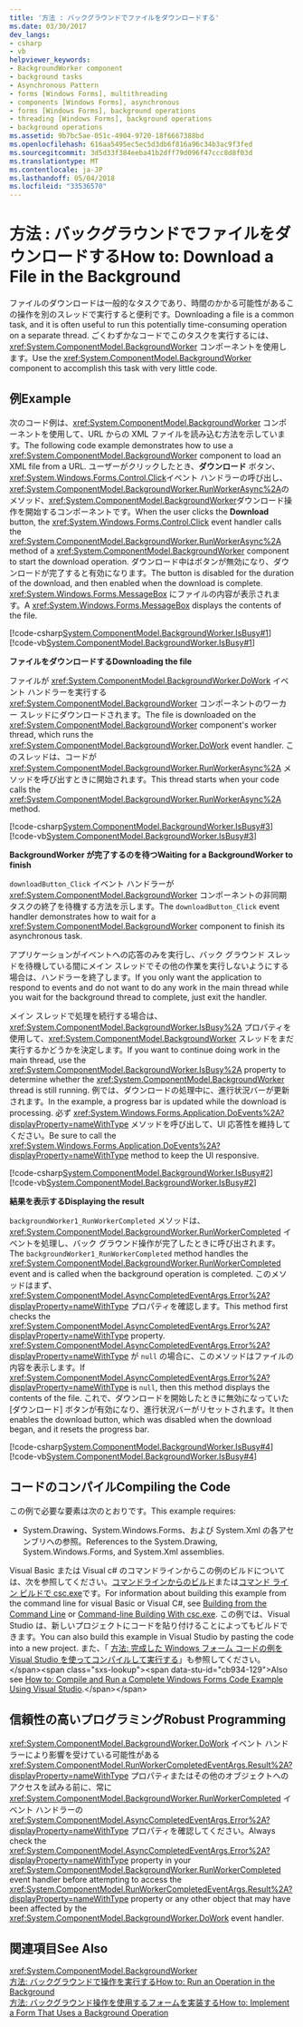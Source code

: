 ```yaml
---
title: '方法 : バックグラウンドでファイルをダウンロードする'
ms.date: 03/30/2017
dev_langs:
- csharp
- vb
helpviewer_keywords:
- BackgroundWorker component
- background tasks
- Asynchronous Pattern
- forms [Windows Forms], multithreading
- components [Windows Forms], asynchronous
- forms [Windows Forms], background operations
- threading [Windows Forms], background operations
- background operations
ms.assetid: 9b7bc5ae-051c-4904-9720-18f6667388bd
ms.openlocfilehash: 616aa5495ec5ec5d3db6f816a96c34b3ac9f3fed
ms.sourcegitcommit: 3d5d33f384eeba41b2dff79d096f47ccc8d8f03d
ms.translationtype: MT
ms.contentlocale: ja-JP
ms.lasthandoff: 05/04/2018
ms.locfileid: "33536570"
---
```

# <a name="how-to-download-a-file-in-the-background"></a><span data-ttu-id="cb934-102">方法 : バックグラウンドでファイルをダウンロードする</span><span class="sxs-lookup"><span data-stu-id="cb934-102">How to: Download a File in the Background</span></span>
<span data-ttu-id="cb934-103">ファイルのダウンロードは一般的なタスクであり、時間のかかる可能性があるこの操作を別のスレッドで実行すると便利です。</span><span class="sxs-lookup"><span data-stu-id="cb934-103">Downloading a file is a common task, and it is often useful to run this potentially time-consuming operation on a separate thread.</span></span> <span data-ttu-id="cb934-104">ごくわずかなコードでこのタスクを実行するには、<xref:System.ComponentModel.BackgroundWorker> コンポーネントを使用します。</span><span class="sxs-lookup"><span data-stu-id="cb934-104">Use the <xref:System.ComponentModel.BackgroundWorker> component to accomplish this task with very little code.</span></span>  
  
## <a name="example"></a><span data-ttu-id="cb934-105">例</span><span class="sxs-lookup"><span data-stu-id="cb934-105">Example</span></span>  
 <span data-ttu-id="cb934-106">次のコード例は、<xref:System.ComponentModel.BackgroundWorker> コンポーネントを使用して、URL からの XML ファイルを読み込む方法を示しています。</span><span class="sxs-lookup"><span data-stu-id="cb934-106">The following code example demonstrates how to use a <xref:System.ComponentModel.BackgroundWorker> component to load an XML file from a URL.</span></span> <span data-ttu-id="cb934-107">ユーザーがクリックしたとき、**ダウンロード** ボタン、<xref:System.Windows.Forms.Control.Click>イベント ハンドラーの呼び出し、<xref:System.ComponentModel.BackgroundWorker.RunWorkerAsync%2A>のメソッド、<xref:System.ComponentModel.BackgroundWorker>ダウンロード操作を開始するコンポーネントです。</span><span class="sxs-lookup"><span data-stu-id="cb934-107">When the user clicks the **Download** button, the <xref:System.Windows.Forms.Control.Click> event handler calls the <xref:System.ComponentModel.BackgroundWorker.RunWorkerAsync%2A> method of a <xref:System.ComponentModel.BackgroundWorker> component to start the download operation.</span></span> <span data-ttu-id="cb934-108">ダウンロード中はボタンが無効になり、ダウンロードが完了すると有効になります。</span><span class="sxs-lookup"><span data-stu-id="cb934-108">The button is disabled for the duration of the download, and then enabled when the download is complete.</span></span> <span data-ttu-id="cb934-109"><xref:System.Windows.Forms.MessageBox> にファイルの内容が表示されます。</span><span class="sxs-lookup"><span data-stu-id="cb934-109">A <xref:System.Windows.Forms.MessageBox> displays the contents of the file.</span></span>  
  
 [!code-csharp[System.ComponentModel.BackgroundWorker.IsBusy#1](../../../../samples/snippets/csharp/VS_Snippets_Winforms/System.ComponentModel.BackgroundWorker.IsBusy/CS/Form1.cs#1)]
 [!code-vb[System.ComponentModel.BackgroundWorker.IsBusy#1](../../../../samples/snippets/visualbasic/VS_Snippets_Winforms/System.ComponentModel.BackgroundWorker.IsBusy/VB/Form1.vb#1)]  
  
 <span data-ttu-id="cb934-110">**ファイルをダウンロードする**</span><span class="sxs-lookup"><span data-stu-id="cb934-110">**Downloading the file**</span></span>  
  
 <span data-ttu-id="cb934-111">ファイルが <xref:System.ComponentModel.BackgroundWorker.DoWork> イベント ハンドラーを実行する <xref:System.ComponentModel.BackgroundWorker> コンポーネントのワーカー スレッドにダウンロードされます。</span><span class="sxs-lookup"><span data-stu-id="cb934-111">The file is downloaded on the <xref:System.ComponentModel.BackgroundWorker> component's worker thread, which runs the <xref:System.ComponentModel.BackgroundWorker.DoWork> event handler.</span></span> <span data-ttu-id="cb934-112">このスレッドは、コードが <xref:System.ComponentModel.BackgroundWorker.RunWorkerAsync%2A> メソッドを呼び出すときに開始されます。</span><span class="sxs-lookup"><span data-stu-id="cb934-112">This thread starts when your code calls the <xref:System.ComponentModel.BackgroundWorker.RunWorkerAsync%2A> method.</span></span>  
  
 [!code-csharp[System.ComponentModel.BackgroundWorker.IsBusy#3](../../../../samples/snippets/csharp/VS_Snippets_Winforms/System.ComponentModel.BackgroundWorker.IsBusy/CS/Form1.cs#3)]
 [!code-vb[System.ComponentModel.BackgroundWorker.IsBusy#3](../../../../samples/snippets/visualbasic/VS_Snippets_Winforms/System.ComponentModel.BackgroundWorker.IsBusy/VB/Form1.vb#3)]  
  
 <span data-ttu-id="cb934-113">**BackgroundWorker が完了するのを待つ**</span><span class="sxs-lookup"><span data-stu-id="cb934-113">**Waiting for a BackgroundWorker to finish**</span></span>  
  
 <span data-ttu-id="cb934-114">`downloadButton_Click` イベント ハンドラーが <xref:System.ComponentModel.BackgroundWorker> コンポーネントの非同期タスクの終了を待機する方法を示します。</span><span class="sxs-lookup"><span data-stu-id="cb934-114">The `downloadButton_Click` event handler demonstrates how to wait for a <xref:System.ComponentModel.BackgroundWorker> component to finish its asynchronous task.</span></span>  
  
 <span data-ttu-id="cb934-115">アプリケーションがイベントへの応答のみを実行し、バック グラウンド スレッドを待機している間にメイン スレッドでその他の作業を実行しないようにする場合は、ハンドラーを終了します。</span><span class="sxs-lookup"><span data-stu-id="cb934-115">If you only want the application to respond to events and do not want to do any work in the main thread while you wait for the background thread to complete, just exit the handler.</span></span>  
  
 <span data-ttu-id="cb934-116">メイン スレッドで処理を続行する場合は、<xref:System.ComponentModel.BackgroundWorker.IsBusy%2A> プロパティを使用して、<xref:System.ComponentModel.BackgroundWorker> スレッドをまだ実行するかどうかを決定します。</span><span class="sxs-lookup"><span data-stu-id="cb934-116">If you want to continue doing work in the main thread, use the <xref:System.ComponentModel.BackgroundWorker.IsBusy%2A> property to determine whether the <xref:System.ComponentModel.BackgroundWorker> thread is still running.</span></span> <span data-ttu-id="cb934-117">例では、ダウンロードの処理中に、進行状況バーが更新されます。</span><span class="sxs-lookup"><span data-stu-id="cb934-117">In the example, a progress bar is updated while the download is processing.</span></span> <span data-ttu-id="cb934-118">必ず <xref:System.Windows.Forms.Application.DoEvents%2A?displayProperty=nameWithType> メソッドを呼び出して、UI 応答性を維持してください。</span><span class="sxs-lookup"><span data-stu-id="cb934-118">Be sure to call the <xref:System.Windows.Forms.Application.DoEvents%2A?displayProperty=nameWithType> method to keep the UI responsive.</span></span>  
  
 [!code-csharp[System.ComponentModel.BackgroundWorker.IsBusy#2](../../../../samples/snippets/csharp/VS_Snippets_Winforms/System.ComponentModel.BackgroundWorker.IsBusy/CS/Form1.cs#2)]
 [!code-vb[System.ComponentModel.BackgroundWorker.IsBusy#2](../../../../samples/snippets/visualbasic/VS_Snippets_Winforms/System.ComponentModel.BackgroundWorker.IsBusy/VB/Form1.vb#2)]  
  
 <span data-ttu-id="cb934-119">**結果を表示する**</span><span class="sxs-lookup"><span data-stu-id="cb934-119">**Displaying the result**</span></span>  
  
 <span data-ttu-id="cb934-120">`backgroundWorker1_RunWorkerCompleted` メソッドは、<xref:System.ComponentModel.BackgroundWorker.RunWorkerCompleted> イベントを処理し、バック グラウンド操作が完了したときに呼び出されます。</span><span class="sxs-lookup"><span data-stu-id="cb934-120">The `backgroundWorker1_RunWorkerCompleted` method handles the <xref:System.ComponentModel.BackgroundWorker.RunWorkerCompleted> event and is called when the background operation is completed.</span></span> <span data-ttu-id="cb934-121">このメソッドはまず、<xref:System.ComponentModel.AsyncCompletedEventArgs.Error%2A?displayProperty=nameWithType> プロパティを確認します。</span><span class="sxs-lookup"><span data-stu-id="cb934-121">This method first checks the <xref:System.ComponentModel.AsyncCompletedEventArgs.Error%2A?displayProperty=nameWithType> property.</span></span> <span data-ttu-id="cb934-122"><xref:System.ComponentModel.AsyncCompletedEventArgs.Error%2A?displayProperty=nameWithType> が `null` の場合に、このメソッドはファイルの内容を表示します。</span><span class="sxs-lookup"><span data-stu-id="cb934-122">If <xref:System.ComponentModel.AsyncCompletedEventArgs.Error%2A?displayProperty=nameWithType> is `null`, then this method displays the contents of the file.</span></span> <span data-ttu-id="cb934-123">これで、ダウンロードを開始したときに無効になっていた [ダウンロード] ボタンが有効になり、進行状況バーがリセットされます。</span><span class="sxs-lookup"><span data-stu-id="cb934-123">It then enables the download button, which was disabled when the download began, and it resets the progress bar.</span></span>  
  
 [!code-csharp[System.ComponentModel.BackgroundWorker.IsBusy#4](../../../../samples/snippets/csharp/VS_Snippets_Winforms/System.ComponentModel.BackgroundWorker.IsBusy/CS/Form1.cs#4)]
 [!code-vb[System.ComponentModel.BackgroundWorker.IsBusy#4](../../../../samples/snippets/visualbasic/VS_Snippets_Winforms/System.ComponentModel.BackgroundWorker.IsBusy/VB/Form1.vb#4)]  
  
## <a name="compiling-the-code"></a><span data-ttu-id="cb934-124">コードのコンパイル</span><span class="sxs-lookup"><span data-stu-id="cb934-124">Compiling the Code</span></span>  
 <span data-ttu-id="cb934-125">この例で必要な要素は次のとおりです。</span><span class="sxs-lookup"><span data-stu-id="cb934-125">This example requires:</span></span>  
  
-   <span data-ttu-id="cb934-126">System.Drawing、System.Windows.Forms、および System.Xml の各アセンブリへの参照。</span><span class="sxs-lookup"><span data-stu-id="cb934-126">References to the System.Drawing, System.Windows.Forms, and System.Xml assemblies.</span></span>  
  
 <span data-ttu-id="cb934-127">Visual Basic または Visual c# のコマンドラインからこの例のビルドについては、次を参照してください。[コマンドラインからのビルド](~/docs/visual-basic/reference/command-line-compiler/building-from-the-command-line.md)または[コマンド ライン ビルドで csc.exe](~/docs/csharp/language-reference/compiler-options/command-line-building-with-csc-exe.md)です。</span><span class="sxs-lookup"><span data-stu-id="cb934-127">For information about building this example from the command line for visual Basic or Visual C#, see [Building from the Command Line](~/docs/visual-basic/reference/command-line-compiler/building-from-the-command-line.md) or [Command-line Building With csc.exe](~/docs/csharp/language-reference/compiler-options/command-line-building-with-csc-exe.md).</span></span> <span data-ttu-id="cb934-128">この例では、Visual Studio は、新しいプロジェクトにコードを貼り付けることによってもビルドできます。</span><span class="sxs-lookup"><span data-stu-id="cb934-128">You can also build this example in Visual Studio by pasting the code into a new project.</span></span>  <span data-ttu-id="cb934-129">また、「 [方法: 完成した Windows フォーム コードの例を Visual Studio を使ってコンパイルして実行する](http://msdn.microsoft.com/library/Bb129228\(v=vs.110\))」も参照してください。</span><span class="sxs-lookup"><span data-stu-id="cb934-129">Also see [How to: Compile and Run a Complete Windows Forms Code Example Using Visual Studio](http://msdn.microsoft.com/library/Bb129228\(v=vs.110\)).</span></span>  
  
## <a name="robust-programming"></a><span data-ttu-id="cb934-130">信頼性の高いプログラミング</span><span class="sxs-lookup"><span data-stu-id="cb934-130">Robust Programming</span></span>  
 <span data-ttu-id="cb934-131"><xref:System.ComponentModel.BackgroundWorker.DoWork> イベント ハンドラーにより影響を受けている可能性がある <xref:System.ComponentModel.RunWorkerCompletedEventArgs.Result%2A?displayProperty=nameWithType> プロパティまたはその他のオブジェクトへのアクセスを試みる前に、常に <xref:System.ComponentModel.BackgroundWorker.RunWorkerCompleted> イベント ハンドラーの <xref:System.ComponentModel.AsyncCompletedEventArgs.Error%2A?displayProperty=nameWithType> プロパティを確認してください。</span><span class="sxs-lookup"><span data-stu-id="cb934-131">Always check the <xref:System.ComponentModel.AsyncCompletedEventArgs.Error%2A?displayProperty=nameWithType> property in your <xref:System.ComponentModel.BackgroundWorker.RunWorkerCompleted> event handler before attempting to access the <xref:System.ComponentModel.RunWorkerCompletedEventArgs.Result%2A?displayProperty=nameWithType> property or any other object that may have been affected by the <xref:System.ComponentModel.BackgroundWorker.DoWork> event handler.</span></span>  
  
## <a name="see-also"></a><span data-ttu-id="cb934-132">関連項目</span><span class="sxs-lookup"><span data-stu-id="cb934-132">See Also</span></span>  
 <xref:System.ComponentModel.BackgroundWorker>  
 [<span data-ttu-id="cb934-133">方法: バックグラウンドで操作を実行する</span><span class="sxs-lookup"><span data-stu-id="cb934-133">How to: Run an Operation in the Background</span></span>](../../../../docs/framework/winforms/controls/how-to-run-an-operation-in-the-background.md)  
 [<span data-ttu-id="cb934-134">方法: バックグラウンド操作を使用するフォームを実装する</span><span class="sxs-lookup"><span data-stu-id="cb934-134">How to: Implement a Form That Uses a Background Operation</span></span>](../../../../docs/framework/winforms/controls/how-to-implement-a-form-that-uses-a-background-operation.md)
